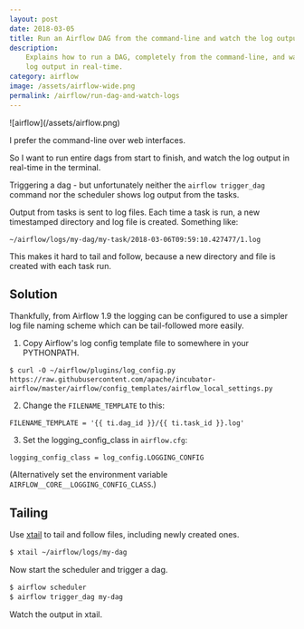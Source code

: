 ```yaml
---
layout: post
date: 2018-03-05
title: Run an Airflow DAG from the command-line and watch the log output
description:
    Explains how to run a DAG, completely from the command-line, and watch the
    log output in real-time.
category: airflow
image: /assets/airflow-wide.png
permalink: /airflow/run-dag-and-watch-logs
---
```

<div class="wide-logos" markdown="1">
![airflow](/assets/airflow.png)
</div>

I prefer the command-line over web interfaces.

So I want to run entire dags from start to finish, and watch the log output in
real-time in the terminal.

Triggering a dag - but unfortunately neither the `airflow trigger_dag` command
nor the scheduler shows log output from the tasks.

Output from tasks is sent to log files. Each time a task is run, a new
timestamped directory and log file is created. Something like:

```
~/airflow/logs/my-dag/my-task/2018-03-06T09:59:10.427477/1.log
```

This makes it hard to tail and follow, because a new directory and file is
created with each task run.

## Solution

Thankfully, from Airflow 1.9 the logging can be configured to use a simpler log
file naming scheme which can be tail-followed more easily.

1. Copy Airflow's log config template file to somewhere in your PYTHONPATH.
```
$ curl -O ~/airflow/plugins/log_config.py https://raw.githubusercontent.com/apache/incubator-airflow/master/airflow/config_templates/airflow_local_settings.py
```

2. Change the `FILENAME_TEMPLATE` to this:
```
FILENAME_TEMPLATE = '{{ ti.dag_id }}/{{ ti.task_id }}.log'
```

3. Set the logging_config_class in `airflow.cfg`:
```
logging_config_class = log_config.LOGGING_CONFIG
```

(Alternatively set the environment variable
`AIRFLOW__CORE__LOGGING_CONFIG_CLASS`.)


## Tailing

Use [xtail](https://www.unicom.com/sw/xtail) to tail and follow files,
including newly created ones.

```sh
$ xtail ~/airflow/logs/my-dag
```

Now start the scheduler and trigger a dag.

```sh
$ airflow scheduler
$ airflow trigger_dag my-dag
```

Watch the output in xtail.
